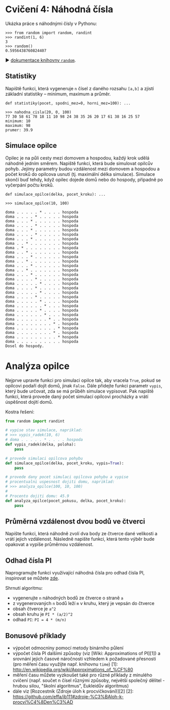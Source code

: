 # Cvičení 4: Náhodná čísla

Ukázka práce s náhodnými čísly v Pythonu:

    >>> from random import random, randint
    >>> randint(1, 6)
    3
    >>> random()
    0.5956438760824407

▶ [dokumentace knihovny `random`](http://docs.python.org/2/library/random.html).

## Statistiky

Napiště funkci, která vygeneruje `n` čísel z daného rozsahu `[a,b]` a zjistí
základní statistiky &ndash; minimum, maximum a průměr.

    def statistiky(pocet, spodni_mez=0, horni_mez=100): ...

    >>> nahodna_cisla(20, 0, 100)
    77 30 58 61 78 18 11 10 98 24 38 35 26 20 17 61 38 16 25 57
    minimum: 10
    maximum: 98
    prumer: 39.9


## Simulace opilce

Opilec je na půli cesty mezi domovem a hospodou, každý krok udělá náhodně jedním
směrem. Napiště funkci, která bude simulovat opilcův pohyb. Jejímy parametry
budou vzdálenost mezi domovem a hospodou a počet kroků do opilcova usnutí (tj.
maximální délka simulace). Simulace skončí buď tehdy, když opilec dojede domů
nebo do hospody, případně po vyčerpání počtu kroků.


    def simulace_opilce(delka, pocet_kroku): ...

    >>> simulace_opilce(10, 100)

    doma . . . . . * . . . . hospoda
    doma . . . . * . . . . . hospoda
    doma . . . * . . . . . . hospoda
    doma . . . . * . . . . . hospoda
    doma . . . * . . . . . . hospoda
    doma . . . . * . . . . . hospoda
    doma . . . * . . . . . . hospoda
    doma . . * . . . . . . . hospoda
    doma . * . . . . . . . . hospoda
    doma . . * . . . . . . . hospoda
    doma . . . * . . . . . . hospoda
    doma . . * . . . . . . . hospoda
    doma . . . * . . . . . . hospoda
    doma . . * . . . . . . . hospoda
    doma . . . * . . . . . . hospoda
    doma . . . . * . . . . . hospoda
    doma . . . . . * . . . . hospoda
    doma . . . . * . . . . . hospoda
    doma . . . . . * . . . . hospoda
    doma . . . . * . . . . . hospoda
    doma . . . . . * . . . . hospoda
    doma . . . . . . * . . . hospoda
    doma . . . . . * . . . . hospoda
    doma . . . . . . * . . . hospoda
    doma . . . . . . . * . . hospoda
    doma . . . . . . . . * . hospoda
    doma . . . . . . . . . * hospoda
    doma . . . . . . . . * . hospoda
    doma . . . . . . . . . * hospoda
    doma . . . . . . . . . . hospoda
    Dosel do hospody.

# Analýza opilce

Nejprve upravte funkci pro simulaci opilce tak, aby vracela `True`, pokud se
opilcovi podaří dojít domů, jinak `False`. Dále přidejte funkci parametr
`vypis`, který bude určovat, zda se má průběh simulace vypisovat. Pak napiště
funkci, která provede daný počet simulací opilcovi procházky a vrátí úspěšnost
dojití domů.

Kostra řešení:

```python
from random import randint

# vypise stav simulace, napriklad:
# >>> vypis_radek(10, 6)
# doma . . . . . * . . . . hospoda
def vypis_radek(delka, poloha):
    pass

# provede simulaci opilcova pohybu
def simulace_opilce(delka, pocet_kroku, vypis=True):
    pass

# provede dany pocet simulaci opilcova pohybu a vypise
# procentualni uspesnost dojiti domu, napriklad:
# >>> analyza_opilce(100, 10, 100)
#
# Procento dojiti domu: 45.9
def analyza_opilce(pocet_pokusu, delka, pocet_kroku):
    pass
```

## Průměrná vzdálenost dvou bodů ve čtverci

Napište funkci, která náhodně zvolí dva body ze čtverce dané velikosti a vrátí
jejich vzdálenost. Následně napište funkci, která tento výběr bude opakovat a
vypíše průměrnou vzdálenost.

## Odhad čísla PI

Naprogramujte funkci využívající náhodná čísla pro odhad čísla PI, inspirovat
se můžete [zde](http://math.fullerton.edu/mathews/n2003/montecarlopimod.html).

Shrnutí algoritmu:

* vygenerujte `n` náhodných bodů ze čtverce o straně `a`
* z vygenerovaných `n` bodů leží `m` v kruhu, který je vepsán do čtverce
* obsah čtverce je `a^2`
* obsah kruhu je `PI * (a/2)^2`
* odhad `PI`: `PI = 4 * (m/n)`

## Bonusové příklady

* výpočet odmocniny pomocí metody binárního půlení
* výpočet čísla PI dalšími způsoby (viz [Wiki: Approximations of PI][1]) a
  srovnání jejich časové náročnosti vzhledem k požadované přesnosti (pro měření
  času využijte např. knihovnu `time`)
[1]: http://en.wikipedia.org/wiki/Approximations_of_%CF%80
* měření času můžete vyzkoušet také pro různé příklady z minulého cvičení (např.
  součet n čísel různými způsoby, největší společný dělitel - hrubou silou,
  "školní algoritmus", Eukleidův algoritmus)
* dále viz [Rozcestník (Zdroje úloh k procvičkování)][2]
[2]: https://github.com/effa/ib111#zdroje-%C3%BAloh-k-procvi%C4%8Den%C3%AD

